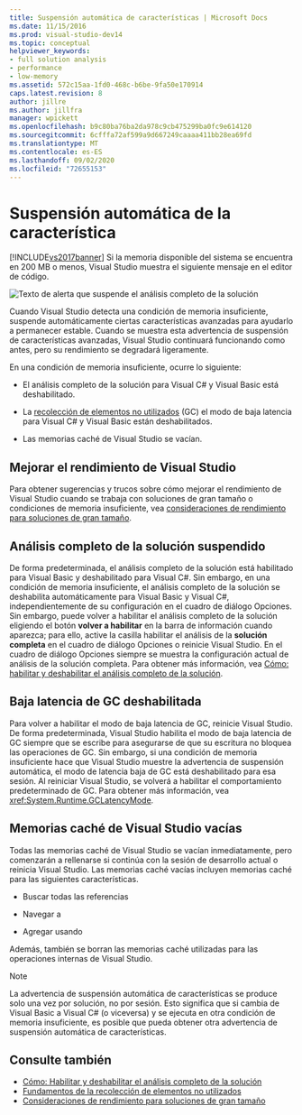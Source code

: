 ```yaml
---
title: Suspensión automática de características | Microsoft Docs
ms.date: 11/15/2016
ms.prod: visual-studio-dev14
ms.topic: conceptual
helpviewer_keywords:
- full solution analysis
- performance
- low-memory
ms.assetid: 572c15aa-1fd0-468c-b6be-9fa50e170914
caps.latest.revision: 8
author: jillre
ms.author: jillfra
manager: wpickett
ms.openlocfilehash: b9c80ba76ba2da978c9cb475299ba0fc9e614120
ms.sourcegitcommit: 6cfffa72af599a9d667249caaaa411bb28ea69fd
ms.translationtype: MT
ms.contentlocale: es-ES
ms.lasthandoff: 09/02/2020
ms.locfileid: "72655153"
---
```

# <a name="automatic-feature-suspension"></a>Suspensión automática de la característica
[!INCLUDE[vs2017banner](../includes/vs2017banner.md)]
Si la memoria disponible del sistema se encuentra en 200 MB o menos, Visual Studio muestra el siguiente mensaje en el editor de código.

 ![Texto de alerta que suspende el análisis completo de la solución](../code-quality/media/fsa-alert.png "FSA_Alert")

 Cuando Visual Studio detecta una condición de memoria insuficiente, suspende automáticamente ciertas características avanzadas para ayudarlo a permanecer estable. Cuando se muestra esta advertencia de suspensión de características avanzadas, Visual Studio continuará funcionando como antes, pero su rendimiento se degradará ligeramente.

 En una condición de memoria insuficiente, ocurre lo siguiente:

- El análisis completo de la solución para Visual C# y Visual Basic está deshabilitado.

- La [recolección de elementos no utilizados](https://msdn.microsoft.com/library/22b6cb97-0c80-4eeb-a2cf-5ed7655e37f9) (GC) el modo de baja latencia para Visual C# y Visual Basic están deshabilitados.

- Las memorias caché de Visual Studio se vacían.

## <a name="improve-visual-studio-performance"></a>Mejorar el rendimiento de Visual Studio
 Para obtener sugerencias y trucos sobre cómo mejorar el rendimiento de Visual Studio cuando se trabaja con soluciones de gran tamaño o condiciones de memoria insuficiente, vea [consideraciones de rendimiento para soluciones de gran tamaño](https://github.com/dotnet/roslyn/wiki/Performance-considerations-for-large-solutions).

## <a name="full-solution-analysis-suspended"></a>Análisis completo de la solución suspendido
 De forma predeterminada, el análisis completo de la solución está habilitado para Visual Basic y deshabilitado para Visual C#. Sin embargo, en una condición de memoria insuficiente, el análisis completo de la solución se deshabilita automáticamente para Visual Basic y Visual C#, independientemente de su configuración en el cuadro de diálogo Opciones. Sin embargo, puede volver a habilitar el análisis completo de la solución eligiendo el botón **volver a habilitar** en la barra de información cuando aparezca; para ello, active la casilla habilitar el análisis de la **solución completa** en el cuadro de diálogo Opciones o reinicie Visual Studio. En el cuadro de diálogo Opciones siempre se muestra la configuración actual de análisis de la solución completa. Para obtener más información, vea [Cómo: habilitar y deshabilitar el análisis completo de la solución](../code-quality/how-to-enable-and-disable-full-solution-analysis-for-managed-code.md).

## <a name="gc-low-latency-disabled"></a>Baja latencia de GC deshabilitada
 Para volver a habilitar el modo de baja latencia de GC, reinicie Visual Studio.  De forma predeterminada, Visual Studio habilita el modo de baja latencia de GC siempre que se escribe para asegurarse de que su escritura no bloquea las operaciones de GC. Sin embargo, si una condición de memoria insuficiente hace que Visual Studio muestre la advertencia de suspensión automática, el modo de latencia baja de GC está deshabilitado para esa sesión. Al reiniciar Visual Studio, se volverá a habilitar el comportamiento predeterminado de GC. Para obtener más información, vea <xref:System.Runtime.GCLatencyMode>.

## <a name="visual-studio-caches-flushed"></a>Memorias caché de Visual Studio vacías

Todas las memorias caché de Visual Studio se vacían inmediatamente, pero comenzarán a rellenarse si continúa con la sesión de desarrollo actual o reinicia Visual Studio. Las memorias caché vacías incluyen memorias caché para las siguientes características.

- Buscar todas las referencias

- Navegar a

- Agregar usando

Además, también se borran las memorias caché utilizadas para las operaciones internas de Visual Studio.

> [!NOTE]
> La advertencia de suspensión automática de características se produce solo una vez por solución, no por sesión. Esto significa que si cambia de Visual Basic a Visual C# (o viceversa) y se ejecuta en otra condición de memoria insuficiente, es posible que pueda obtener otra advertencia de suspensión automática de características.

## <a name="see-also"></a>Consulte también

- [Cómo: Habilitar y deshabilitar el análisis completo de la solución](../code-quality/how-to-enable-and-disable-full-solution-analysis-for-managed-code.md)
- [Fundamentos de la recolección de elementos no utilizados](https://msdn.microsoft.com/library/67c5a20d-1be1-4ea7-8a9a-92b0b08658d2)
- [Consideraciones de rendimiento para soluciones de gran tamaño](https://github.com/dotnet/roslyn/wiki/Performance-considerations-for-large-solutions)